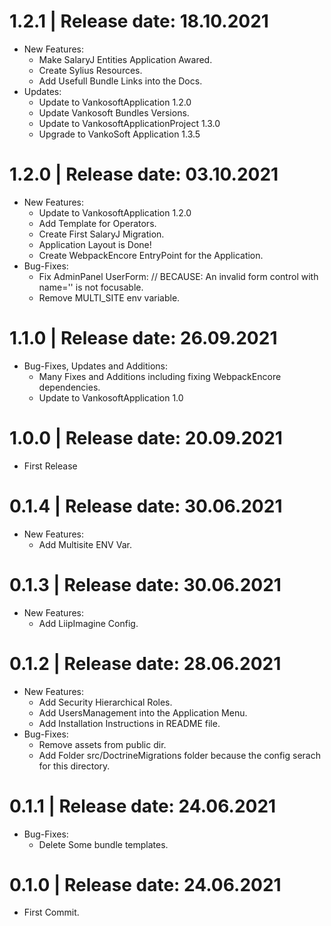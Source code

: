 1.2.1	|	Release date: **18.10.2021**
============================================
* New Features:
  - Make SalaryJ Entities Application Awared.
  - Create Sylius Resources.
  - Add Usefull Bundle Links into the Docs.
* Updates:
  - Update to VankosoftApplication 1.2.0
  - Update Vankosoft Bundles Versions.
  - Update to VankosoftApplicationProject 1.3.0
  - Upgrade to VankoSoft Application 1.3.5


1.2.0	|	Release date: **03.10.2021**
============================================
* New Features:
  - Update to VankosoftApplication 1.2.0
  - Add Template for Operators.
  - Create First SalaryJ Migration.
  - Application Layout is Done!
  - Create WebpackEncore EntryPoint for the Application.
* Bug-Fixes:
  - Fix AdminPanel UserForm: // BECAUSE: An invalid form control with name='' is not focusable.
  - Remove MULTI_SITE env variable.


1.1.0	|	Release date: **26.09.2021**
============================================
* Bug-Fixes, Updates and Additions:
  - Many Fixes and Additions including fixing WebpackEncore dependencies.
  - Update to VankosoftApplication 1.0


1.0.0	|	Release date: **20.09.2021**
============================================
* First Release


0.1.4	|	Release date: **30.06.2021**
============================================
* New Features:
  - Add Multisite ENV Var.


0.1.3	|	Release date: **30.06.2021**
============================================
* New Features:
  - Add LiipImagine Config.


0.1.2	|	Release date: **28.06.2021**
============================================
* New Features:
  - Add Security Hierarchical Roles.
  - Add UsersManagement into the Application Menu.
  - Add Installation Instructions in README file.
* Bug-Fixes:
  - Remove assets from public dir.
  - Add Folder src/DoctrineMigrations folder because the config serach for this directory.


0.1.1	|	Release date: **24.06.2021**
============================================
* Bug-Fixes:
  - Delete Some bundle templates.


0.1.0	|	Release date: **24.06.2021**
============================================
* First Commit.


